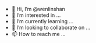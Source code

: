 - 👋 Hi, I’m @wenlinshan
- 👀 I’m interested in ...
- 🌱 I’m currently learning ...
- 💞️ I’m looking to collaborate on ...
- 📫 How to reach me ...

<!---
wenlinshan/wenlinshan is a ✨ special ✨ repository because its `README.md` (this file) appears on your GitHub profile.
You can click the Preview link to take a look at your changes.
--->
